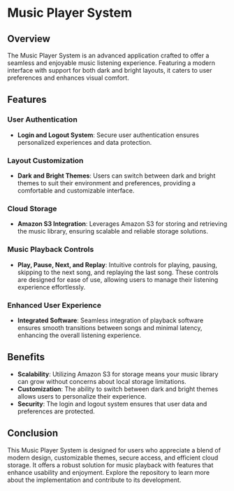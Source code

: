 # Music Player System

## Overview

The Music Player System is an advanced application crafted to offer a seamless and enjoyable music listening experience. Featuring a modern interface with support for both dark and bright layouts, it caters to user preferences and enhances visual comfort.

## Features

### User Authentication
- **Login and Logout System**: Secure user authentication ensures personalized experiences and data protection.

### Layout Customization
- **Dark and Bright Themes**: Users can switch between dark and bright themes to suit their environment and preferences, providing a comfortable and customizable interface.

### Cloud Storage
- **Amazon S3 Integration**: Leverages Amazon S3 for storing and retrieving the music library, ensuring scalable and reliable storage solutions.

### Music Playback Controls
- **Play, Pause, Next, and Replay**: Intuitive controls for playing, pausing, skipping to the next song, and replaying the last song. These controls are designed for ease of use, allowing users to manage their listening experience effortlessly.

### Enhanced User Experience
- **Integrated Software**: Seamless integration of playback software ensures smooth transitions between songs and minimal latency, enhancing the overall listening experience.

## Benefits

- **Scalability**: Utilizing Amazon S3 for storage means your music library can grow without concerns about local storage limitations.
- **Customization**: The ability to switch between dark and bright themes allows users to personalize their experience.
- **Security**: The login and logout system ensures that user data and preferences are protected.

## Conclusion

This Music Player System is designed for users who appreciate a blend of modern design, customizable themes, secure access, and efficient cloud storage. It offers a robust solution for music playback with features that enhance usability and enjoyment. Explore the repository to learn more about the implementation and contribute to its development.

